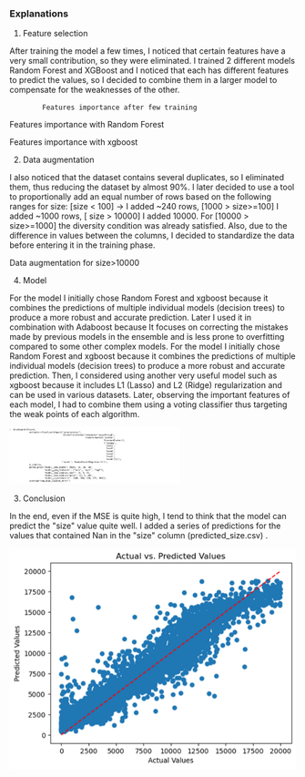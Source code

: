 ### Explanations

1. Feature selection

After training the model a few times, I noticed that certain features have a very small contribution, so they were eliminated.
I trained 2 different models Random Forest and XGBoost and I noticed that each has different features to predict the values, so I decided to combine them in a larger model to compensate for the weaknesses of the other.

 

			Features importance after few training



 
Features importance with Random Forest


 
Features importance with xgboost

2. Data augmentation

I also noticed that the dataset contains several duplicates, so I eliminated them, thus reducing the dataset by almost 90%. I later decided to use a tool to proportionally add an equal number of rows based on the following ranges for size: [size < 100] -> I added ~240 rows, [1000 > size>=100] I added ~1000 rows, [ size > 10000] I added 10000. For [10000 > size>=1000] the diversity condition was already satisfied. Also, due to the difference in values between the columns, I decided to standardize the data before entering it in the training phase.

 
Data augmentation for size>10000


4. Model

For the model I initially chose Random Forest and xgboost because it combines the predictions of multiple individual models (decision trees) to produce a more robust and accurate prediction. Later I used it in combination with Adaboost because It focuses on correcting the mistakes made by previous models in the ensemble and is less prone to overfitting compared to some other complex models. For the model I initially chose Random Forest and xgboost because it combines the predictions of multiple individual models (decision trees) to produce a more robust and accurate prediction. Then, I considered using another very useful model such as xgboost because it includes L1 (Lasso) and L2 (Ridge) regularization and can be used in various datasets. Later, observing the important features of each model, I had to combine them using a voting classifier thus targeting the weak points of each algorithm.

<img src="Picture 5.png" alt="To adjust the parameters of the models, I used Grid Search, thus obtaining the best combination of parameters." width="300" />

3. Conclusion

In the end, even if the MSE is quite high, I tend to think that the model can predict the "size" value quite well. I added a series of predictions for the values that contained Nan in the "size" column (predicted_size.csv) .

![](<Picture 6.png>)
 

